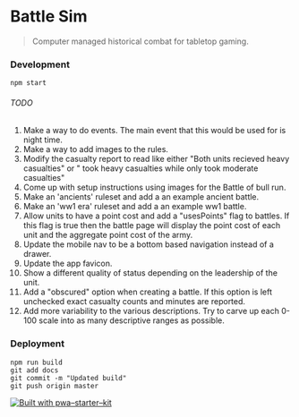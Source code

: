 # Battle Sim

> Computer managed historical combat for tabletop gaming.

### Development

`npm start`

###### TODO

1. Make a way to do events. The main event that this would be used for is night time.
1. Make a way to add images to the rules.
1. Modify the casualty report to read like either "Both units recieved heavy casualties" or "<unit name> took heavy casualties while <other unit name> only took moderate casualties"
1. Come up with setup instructions using images for the Battle of bull run.
1. Make an 'ancients' ruleset and add a an example ancient battle.
1. Make an 'ww1 era' ruleset and add a an example ww1 battle.
1. Allow units to have a point cost and add a "usesPoints" flag to battles. If this flag is true then the battle page will display the point cost of each unit and the aggregate point cost of the army.
1. Update the mobile nav to be a bottom based navigation instead of a drawer.
1. Update the app favicon.
1. Show a different quality of status depending on the leadership of the unit.
1. Add a "obscured" option when creating a battle. If this option is left unchecked exact casualty counts and minutes are reported.
1. Add more variability to the various descriptions. Try to carve up each 0-100 scale into as many descriptive ranges as possible.

### Deployment

```
npm run build
git add docs
git commit -m "Updated build"
git push origin master
```

[![Built with pwa–starter–kit](https://img.shields.io/badge/built_with-pwa–starter–kit_-blue.svg)](https://github.com/Polymer/pwa-starter-kit "Built with pwa–starter–kit")
